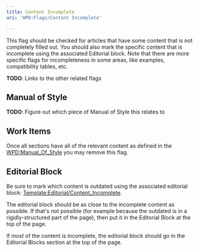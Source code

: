 ```yaml
---
title: Content Incomplete
uri: 'WPD:Flags/Content Incomplete'

---
```

This flag should be checked for articles that have some content that is not completely filled out. You should also mark the specific content that is incomplete using the associated Editorial block. Note that there are more specific flags for incompleteness in some areas, like examples, compatibility tables, etc.

**TODO**: Links to the other related flags

## <span>Manual of Style</span>

**TODO**: Figure out which piece of Manual of Style this relates to

## <span>Work Items</span>

Once all sections have all of the relevant content as defined in the [WPD:Manual\_Of\_Style](/WPD:Manual_Of_Style) you may remove this flag.

## <span>Editorial Block</span>

Be sure to mark which content is outdated using the associated editorial block: [Template:Editorial/Content\_Incomplete](/Template:Editorial/Content_Incomplete).

The editorial block should be as close to the incomplete content as possible. If that's not possible (for example because the outdated is in a rigidly-structured part of the page), then put it in the Editorial Block at the top of the page.

If *most* of the content is incomplete, the editorial block should go in the Editorial Blocks section at the top of the page.